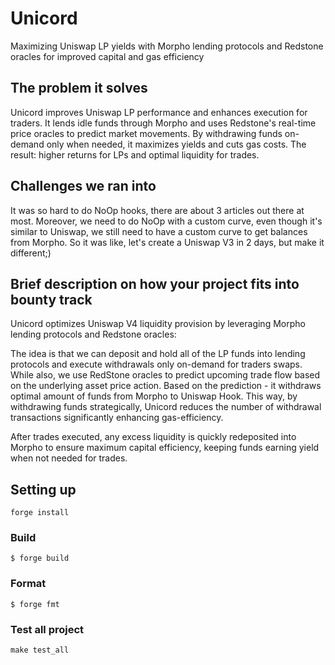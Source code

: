 # Unicord

Maximizing Uniswap LP yields with Morpho lending protocols and Redstone oracles for improved capital and gas efficiency

## The problem it solves

Unicord improves Uniswap LP performance and enhances execution for traders. It lends idle funds through Morpho and uses Redstone's real-time price oracles to predict market movements. By withdrawing funds on-demand only when needed, it maximizes yields and cuts gas costs. The result: higher returns for LPs and optimal liquidity for trades.

## Challenges we ran into

It was so hard to do NoOp hooks, there are about 3 articles out there at most. Moreover, we need to do NoOp with a custom curve, even though it's similar to Uniswap, we still need to have a custom curve to get balances from Morpho. So it was like, let's create a Uniswap V3 in 2 days, but make it different;)

## Brief description on how your project fits into bounty track

Unicord optimizes Uniswap V4 liquidity provision by leveraging Morpho lending protocols and Redstone oracles:

The idea is that we can deposit and hold all of the LP funds into lending protocols and execute withdrawals only on-demand for traders swaps. While also, we use RedStone oracles to predict upcoming trade flow based on the underlying asset price action. Based on the prediction - it withdraws optimal amount of funds from Morpho to Uniswap Hook. This way, by withdrawing funds strategically, Unicord reduces the number of withdrawal transactions significantly enhancing gas-efficiency.

After trades executed, any excess liquidity is quickly redeposited into Morpho to ensure maximum capital efficiency, keeping funds earning yield when not needed for trades.

## Setting up

```
forge install
```

### Build

```shell
$ forge build
```

### Format

```shell
$ forge fmt
```

### Test all project
```
make test_all
```